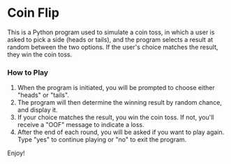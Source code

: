 # Coin Flip

This is a Python program used to simulate a coin toss, in which a user is asked to pick a side (heads or tails), and the program selects a result at random between the two options. If the user's choice matches the result, they win the coin toss. 

### How to Play

1. When the program is initiated, you will be prompted to choose either "heads" or "tails".
2. The program will then determine the winning result by random chance, and display it.
3. If your choice matches the result, you win the coin toss. If not, you'll receive a "OOF" message to indicate a loss.
4. After the end of each round, you will be asked if you want to play again. Type "yes" to continue playing or "no" to exit the program.

Enjoy!